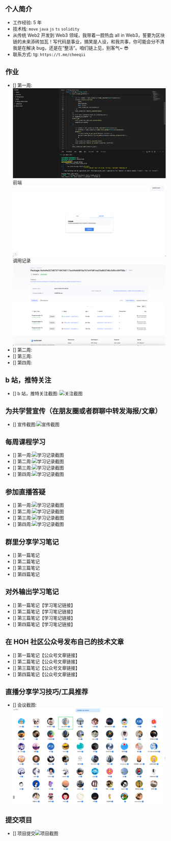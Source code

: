## 个人简介

- 工作经验: 5 年
- 技术栈: `move` `java` `js` `ts` `solidity`
- 从传统 Web2 开发到 Web3 领域，我带着一腔热血 all in Web3，誓要为区块链的未来添砖加瓦！写代码是事业，搞笑是人设，和我共事，你可能会分不清我是在解决 bug，还是在“整活”。咱们链上见，别客气~ 😎
- 联系方式: tg: `https://t.me/cheeqii`

## 作业

- [] 第一周: ![task1](./images/task1.png)
  前端
  ![task1.1](./images/task1.1.png)
  调用记录
  ![task1.2](./images/task1.2.png)
- [] 第二周:
- [] 第三周:
- [] 第四周:

## b 站，推特关注

- [] b 站，推特关注截图: ![关注截图](./images/你的图片地址)

## 为共学营宣传（在朋友圈或者群聊中转发海报/文章）

- [] 宣传截图:![宣传截图](./images/你的图片地址)

## 每周课程学习

- [] 第一周:![学习记录截图](./images/你的图片地址)
- [] 第二周:![学习记录截图](./images/你的图片地址)
- [] 第三周:![学习记录截图](./images/你的图片地址)
- [] 第四周:![学习记录截图](./images/你的图片地址)

## 参加直播答疑

- [] 第一周:![学习记录截图](./images/你的图片地址)
- [] 第二周:![学习记录截图](./images/你的图片地址)
- [] 第三周:![学习记录截图](./images/你的图片地址)
- [] 第四周:![学习记录截图](./images/你的图片地址)

## 群里分享学习笔记

- [] 第一篇笔记
- [] 第二篇笔记
- [] 第三篇笔记
- [] 第四篇笔记

## 对外输出学习笔记

- [] 第一篇笔记【学习笔记链接】
- [] 第二篇笔记【学习笔记链接】
- [] 第三篇笔记【学习笔记链接】
- [] 第四篇笔记【学习笔记链接】

## 在 HOH 社区公众号发布自己的技术文章

- [] 第一篇笔记【公众号文章链接】
- [] 第二篇笔记【公众号文章链接】
- [] 第三篇笔记【公众号文章链接】
- [] 第四篇笔记【公众号文章链接】

## 直播分享学习技巧/工具推荐

- [] 会议截图:![会议记录截图](./images/1.png)

## 提交项目

- [] 项目提交![项目截图](./images/你的图片地址)
